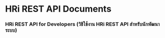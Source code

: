 # HRi REST API Documents
   ### HRi REST API for Developers (วิธีใช้งาน HRi REST API สำหรับนักพัฒนาระบบ)
